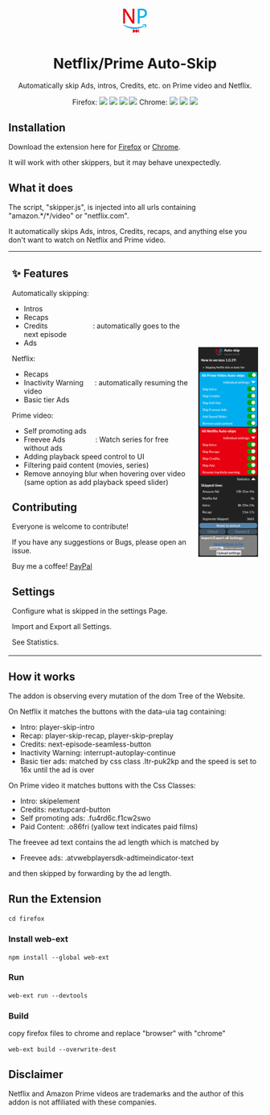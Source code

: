 <div align="center">

<img src="firefox/icons/NetflixAmazon%20Auto-Skip.svg" width="10%">

# Netflix/Prime Auto-Skip

Automatically skip Ads, intros, Credits, etc. on Prime video and Netflix.

Firefox:
<img src="https://img.shields.io/amo/dw/NetflixPrime@Autoskip.io" >
<img src="https://img.shields.io/badge/installs-482-informational" >
<img src="https://img.shields.io/amo/users/NetflixPrime@Autoskip.io" >
<img src="https://img.shields.io/amo/rating/NetflixPrime@Autoskip.io" >
Chrome: 
<img src="https://img.shields.io/chrome-web-store/users/akaimhgappllmlkadblbdknhbfghdgle" >
<img src="https://img.shields.io/badge/installs-229-informational" >
<img src="https://img.shields.io/chrome-web-store/rating/akaimhgappllmlkadblbdknhbfghdgle" >

</div>

## Installation

Download the extension here for [Firefox](https://addons.mozilla.org/firefox/addon/netflix-prime-auto-skip/) or [Chrome](https://chrome.google.com/webstore/detail/netflixprime-auto-skip/akaimhgappllmlkadblbdknhbfghdgle).

It will work with other skippers, but it may behave unexpectedly.

## What it does

The script, "skipper.js", is injected into all urls containing "amazon.\*/\*/video" or "netflix.com".

It automatically skips Ads, intros, Credits, recaps, and anything else you don't want to watch on Netflix and Prime video.
<table>
<tr>
<td valign="top">

## ✨ Features
Automatically skipping:
* Intros
* Recaps
* Credits&nbsp;&nbsp;&nbsp;&nbsp;&nbsp;&nbsp;&nbsp;&nbsp;&nbsp;&nbsp;&nbsp;&nbsp;&nbsp;&nbsp;&nbsp;&nbsp;&nbsp;&nbsp;&nbsp;&nbsp;&nbsp;&nbsp;&nbsp;&nbsp;: automatically goes to the next episode
* Ads
  
Netflix:

* Recaps
* Inactivity Warning&nbsp;&nbsp;&nbsp;&nbsp;&nbsp;&nbsp;: automatically resuming the video
* Basic tier Ads

Prime video:
* Self promoting ads
* Freevee Ads&nbsp;&nbsp;&nbsp;&nbsp;&nbsp;&nbsp;&nbsp;&nbsp;&nbsp;&nbsp;&nbsp;&nbsp;&nbsp;&nbsp;&nbsp;&nbsp;: Watch series for free without ads
* Adding playback speed control to UI
* Filtering paid content (movies, series)
* Remove annoying blur when hovering over video (same option as add playback speed slider)

## Contributing

Everyone is welcome to contribute!

If you have any suggestions or Bugs, please open an issue.

Buy me a coffee! [PayPal](https://paypal.me/MarvinKrebber)


## Settings

Configure what is skipped in the settings Page.

Import and Export all Settings.

See Statistics.
  
</td>
<td>

![Alt text](Publish/Screenshots/settingsFoldedOut.png?raw=true)
</td>
</tr>
</table>

## How it works

The addon is observing every mutation of the dom Tree of the Website.

On Netflix it matches the buttons with the data-uia tag containing:

* Intro: player-skip-intro
* Recap: player-skip-recap, player-skip-preplay
* Credits: next-episode-seamless-button
* Inactivity Warning: interrupt-autoplay-continue
* Basic tier ads: matched by css class .ltr-puk2kp and the speed is set to 16x until the ad is over

On Prime video it matches buttons with the Css Classes:

* Intro: skipelement
* Credits: nextupcard-button
* Self promoting ads: .fu4rd6c.f1cw2swo
* Paid Content: .o86fri (yallow text indicates paid films)
  
The freevee ad text contains the ad length which is matched by 

* Freevee ads: .atvwebplayersdk-adtimeindicator-text

and then skipped by forwarding by the ad length.

## Run the Extension
```cd firefox```
### Install web-ext
```npm install --global web-ext```
### Run
```web-ext run --devtools```
### Build
copy firefox files to chrome and replace "browser" with "chrome"

```web-ext build --overwrite-dest```

## Disclaimer

Netflix and Amazon Prime videos are trademarks and the author of this addon is not affiliated with these companies.
